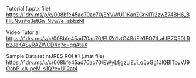 

Tutorial (.pptx file)
https://1drv.ms/p/c/008bfe45ad70ac70/EYVWU11KanZGrKITi2zwZ74BH6_BHiENyzifq3etGn_Nvw?e=sbbzNl

Video Tutorial
https://1drv.ms/v/c/008bfe45ad70ac70/EUZc1vtO4SdFiYIFO7tLahIB7Q50LRb2JeKASyRAZWCD4g?e=ggAtaX

Sample Dataset ntJRES ROI #1 (.mat file)
https://1drv.ms/u/c/008bfe45ad70ac70/EWyLfjgzLiZJi_q5pGg1JlQBITpyVJ9OabP-xA-peM-s1Q?e=U12at4
